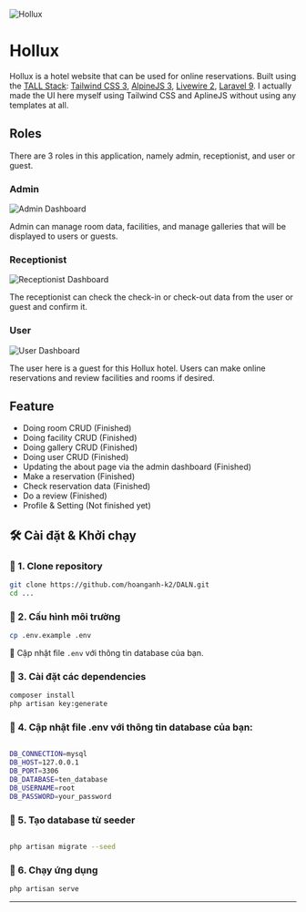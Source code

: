 ![Hollux](https://i.postimg.cc/SKm6ZkSy/Screenshot-1355.png)

# Hollux

Hollux is a hotel website that can be used for online reservations. Built using the [TALL Stack](https://tallstack.dev/): [Tailwind CSS 3](https://tailwindcss.com/), [AlpineJS 3](https://alpinejs.dev/), [Livewire 2](https://laravel-livewire.com/), [Laravel 9](https://laravel.com/). I actually made the UI here myself using Tailwind CSS and AplineJS without using any templates at all.

## Roles

There are 3 roles in this application, namely admin, receptionist, and user or guest.

### Admin

![Admin Dashboard](https://i.postimg.cc/FsZCNWYs/Screenshot-1363.png)

Admin can manage room data, facilities, and manage galleries that will be displayed to users or guests.

### Receptionist

![Receptionist Dashboard](https://i.postimg.cc/wxs3CZbL/Screenshot-1365.png)

The receptionist can check the check-in or check-out data from the user or guest and confirm it.

### User

![User Dashboard](https://i.postimg.cc/PqttNF43/Screenshot-1364.png)

The user here is a guest for this Hollux hotel. Users can make online reservations and review facilities and rooms if desired.

## Feature

- Doing room CRUD (Finished)
- Doing facility CRUD (Finished)
- Doing gallery CRUD (Finished)
- Doing user CRUD (Finished)
- Updating the about page via the admin dashboard (Finished)
- Make a reservation (Finished)
- Check reservation data (Finished)
- Do a review (Finished)
- Profile & Setting (Not finished yet)

## 🛠 Cài đặt & Khởi chạy

### 📌 1. Clone repository

```sh
git clone https://github.com/hoanganh-k2/DALN.git
cd ...
```

### 📌 2. Cấu hình môi trường

```sh
cp .env.example .env

```

🎡 Cập nhật file `.env` với thông tin database của bạn.

### 📌 3. Cài đặt các dependencies

```sh
composer install
php artisan key:generate

```



### 📌 4. Cập nhật file .env với thông tin database của bạn:

```sh

DB_CONNECTION=mysql
DB_HOST=127.0.0.1
DB_PORT=3306
DB_DATABASE=ten_database
DB_USERNAME=root
DB_PASSWORD=your_password


```

### 📌 5. Tạo database từ seeder

```sh

php artisan migrate --seed

```
### 📌 6. Chạy ứng dụng

```sh
php artisan serve
```

---